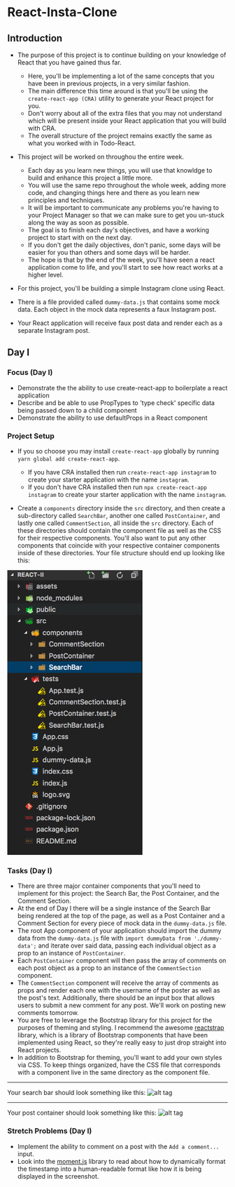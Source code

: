 # React-Insta-Clone

## Introduction
* The purpose of this project is to continue building on your knowledge of React that you have gained thus far. 
    * Here, you'll be implementing a lot of the same concepts that you have been in previous projects, in a very similar fashion. 
    * The main difference this time around is that you'll be using the `create-react-app (CRA)` utility to generate your React project for you. 
    * Don't worry about all of the extra files that you may not understand which will be present inside your React application that you will build with CRA. 
    * The overall structure of the project remains exactly the same as what you worked with in Todo-React.

* This project will be worked on throughou the entire week.
    * Each day as you learn new things, you will use that knowldge to build and enhance this project a little more.
    * You will use the same repo throughout the whole week, adding more code, and changing things here and there as you learn new principles and techniques. 
    * It will be important to communicate any problems you're having to your Project Manager so that we can make sure to get you un-stuck along the way as soon as possible. 
    * The goal is to finish each day's objectives, and have a working project to start with on the next day.
    * If you don't get the daily objectives, don't panic, some days will be easier for you than others and some days will be harder. 
    * The hope is that by the end of the week, you'll have seen a react application come to life, and you'll start to see how react works at a higher level. 

* For this project, you'll be building a simple Instagram clone using React. 
* There is a file provided called `dummy-data.js` that contains some mock data. Each object in the mock data represents a faux Instagram post. 
* Your React application will receive faux post data and render each as a separate Instagram post.

## Day I
### Focus (Day I)
* Demonstrate the the ability to use create-react-app to boilerplate a react application
* Describe and be able to use PropTypes to 'type check' specific data being passed down to a child component
* Demonstrate the ability to use defaultProps in a React component

### Project Setup
* If you so choose you may install `create-react-app` globally by running `yarn global add create-react-app`.
   * If you have CRA installed then run `create-react-app instagram` to create your starter application with the name `instagram`.
   * If you don't have CRA installed then run `npx create-react-app instagram` to create your starter application with the name `instagram`.
   
* Create a `components` directory inside the `src` directory, and then create a sub-directory called `SearchBar`, another one called `PostContainer`, and lastly one called `CommentSection`, all inside the `src` directory. Each of these directories should contain the component file as well as the CSS for their respective components. You'll also want to put any other components that coincide with your respective container components inside of these directories. Your file structure should end up looking like this:

![alt tag](/assets/folder_structure.png)

### Tasks (Day I)

* There are three major container components that you'll need to implement for this project: the Search Bar, the Post Container, and the Comment Section.
* At the end of Day I there will be a single instance of the Search Bar being rendered at the top of the page, as well as a Post Container and a Comment Section for every piece of mock data in the `dummy-data.js` file.
* The root App component of your application should import the dummy data from the `dummy-data.js` file with `import dummyData from './dummy-data';` and iterate over said data, passing each individual object as a prop to an instance of `PostContainer`.
* Each `PostContainer` component will then pass the array of comments on each post object as a prop to an instance of the `CommentSection` component.
* The `CommentSection` component will receive the array of comments as props and render each one with the username of the poster as well as the post's text. Additionally, there should be an input box that allows users to submit a new comment for any post. We'll work on posting new comments tomorrow.
* You are free to leverage the Bootstrap library for this project for the purposes of theming and styling. I recommend the awesome [reactstrap](https://reactstrap.github.io/) library, which is a library of Bootstrap components that have been implemented using React, so they're really easy to just drop straight into React projects.
* In addition to Bootstrap for theming, you'll want to add your own styles via CSS. To keep things organized, have the CSS file that corresponds with a component live in the same directory as the component file.

---

Your search bar should look something like this:
![alt tag](/assets/ig_search_bar.png)

---

Your post container should look something like this:
![alt tag](/assets/ig_post.png)

### Stretch Problems (Day I)

* Implement the ability to comment on a post with the `Add a comment...` input.
* Look into the [moment.js](https://momentjs.com/) library to read about how to dynamically format the timestamp into a human-readable format like how it is being displayed in the screenshot.
